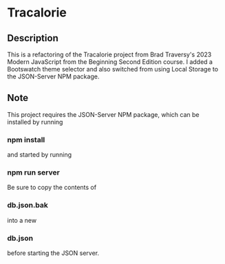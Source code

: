 # Tracalorie

## Description

This is a refactoring of the Tracalorie project from Brad Traversy's 2023 Modern JavaScript from the Beginning Second Edition course. I added a Bootswatch theme selector and also switched from using Local Storage to the JSON-Server NPM package.

## Note

This project requires the JSON-Server NPM package, which can be installed by running

### npm install

and started by running

### npm run server

Be sure to copy the contents of

### db.json.bak

into a new

### db.json

before starting the JSON server.
